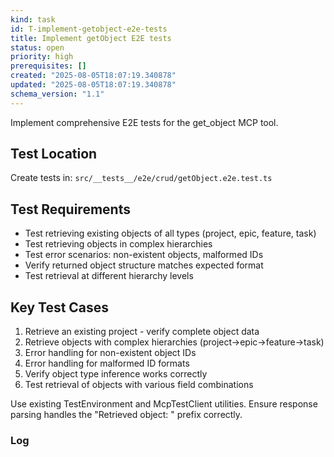 ```yaml
---
kind: task
id: T-implement-getobject-e2e-tests
title: Implement getObject E2E tests
status: open
priority: high
prerequisites: []
created: "2025-08-05T18:07:19.340878"
updated: "2025-08-05T18:07:19.340878"
schema_version: "1.1"
---
```


Implement comprehensive E2E tests for the get_object MCP tool.

## Test Location

Create tests in: `src/__tests__/e2e/crud/getObject.e2e.test.ts`

## Test Requirements

- Test retrieving existing objects of all types (project, epic, feature, task)
- Test retrieving objects in complex hierarchies
- Test error scenarios: non-existent objects, malformed IDs
- Verify returned object structure matches expected format
- Test retrieval at different hierarchy levels

## Key Test Cases

1. Retrieve an existing project - verify complete object data
2. Retrieve objects with complex hierarchies (project->epic->feature->task)
3. Error handling for non-existent object IDs
4. Error handling for malformed ID formats
5. Verify object type inference works correctly
6. Test retrieval of objects with various field combinations

Use existing TestEnvironment and McpTestClient utilities. Ensure response parsing handles the "Retrieved object: " prefix correctly.

### Log
